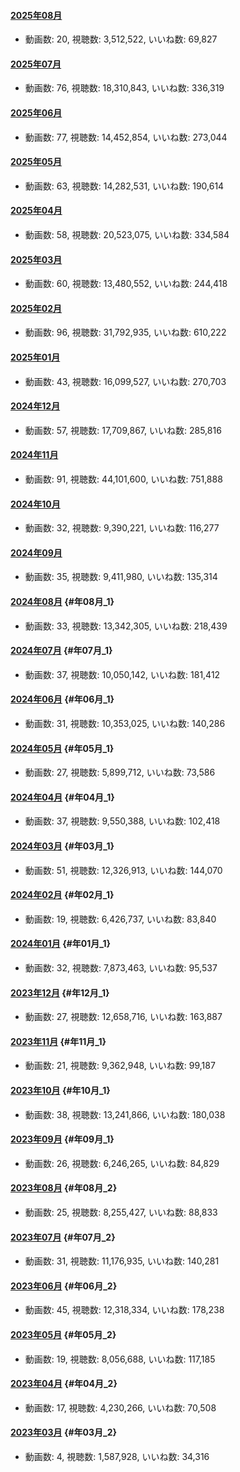 #### [2025年08月](videos/202508 "wikilink")

-   動画数: 20, 視聴数: 3,512,522, いいね数: 69,827

#### [2025年07月](videos/202507 "wikilink")

-   動画数: 76, 視聴数: 18,310,843, いいね数: 336,319

#### [2025年06月](videos/202506 "wikilink")

-   動画数: 77, 視聴数: 14,452,854, いいね数: 273,044

#### [2025年05月](videos/202505 "wikilink")

-   動画数: 63, 視聴数: 14,282,531, いいね数: 190,614

#### [2025年04月](videos/202504 "wikilink")

-   動画数: 58, 視聴数: 20,523,075, いいね数: 334,584

#### [2025年03月](videos/202503 "wikilink")

-   動画数: 60, 視聴数: 13,480,552, いいね数: 244,418

#### [2025年02月](videos/202502 "wikilink")

-   動画数: 96, 視聴数: 31,792,935, いいね数: 610,222

#### [2025年01月](videos/202501 "wikilink")

-   動画数: 43, 視聴数: 16,099,527, いいね数: 270,703

#### [2024年12月](videos/202412 "wikilink")

-   動画数: 57, 視聴数: 17,709,867, いいね数: 285,816

#### [2024年11月](videos/202411 "wikilink")

-   動画数: 91, 視聴数: 44,101,600, いいね数: 751,888

#### [2024年10月](videos/202410 "wikilink")

-   動画数: 32, 視聴数: 9,390,221, いいね数: 116,277

#### [2024年09月](videos/202409 "wikilink")

-   動画数: 35, 視聴数: 9,411,980, いいね数: 135,314

#### [2024年08月](videos/202408 "wikilink") {#年08月_1}

-   動画数: 33, 視聴数: 13,342,305, いいね数: 218,439

#### [2024年07月](videos/202407 "wikilink") {#年07月_1}

-   動画数: 37, 視聴数: 10,050,142, いいね数: 181,412

#### [2024年06月](videos/202406 "wikilink") {#年06月_1}

-   動画数: 31, 視聴数: 10,353,025, いいね数: 140,286

#### [2024年05月](videos/202405 "wikilink") {#年05月_1}

-   動画数: 27, 視聴数: 5,899,712, いいね数: 73,586

#### [2024年04月](videos/202404 "wikilink") {#年04月_1}

-   動画数: 37, 視聴数: 9,550,388, いいね数: 102,418

#### [2024年03月](videos/202403 "wikilink") {#年03月_1}

-   動画数: 51, 視聴数: 12,326,913, いいね数: 144,070

#### [2024年02月](videos/202402 "wikilink") {#年02月_1}

-   動画数: 19, 視聴数: 6,426,737, いいね数: 83,840

#### [2024年01月](videos/202401 "wikilink") {#年01月_1}

-   動画数: 32, 視聴数: 7,873,463, いいね数: 95,537

#### [2023年12月](videos/202312 "wikilink") {#年12月_1}

-   動画数: 27, 視聴数: 12,658,716, いいね数: 163,887

#### [2023年11月](videos/202311 "wikilink") {#年11月_1}

-   動画数: 21, 視聴数: 9,362,948, いいね数: 99,187

#### [2023年10月](videos/202310 "wikilink") {#年10月_1}

-   動画数: 38, 視聴数: 13,241,866, いいね数: 180,038

#### [2023年09月](videos/202309 "wikilink") {#年09月_1}

-   動画数: 26, 視聴数: 6,246,265, いいね数: 84,829

#### [2023年08月](videos/202308 "wikilink") {#年08月_2}

-   動画数: 25, 視聴数: 8,255,427, いいね数: 88,833

#### [2023年07月](videos/202307 "wikilink") {#年07月_2}

-   動画数: 31, 視聴数: 11,176,935, いいね数: 140,281

#### [2023年06月](videos/202306 "wikilink") {#年06月_2}

-   動画数: 45, 視聴数: 12,318,334, いいね数: 178,238

#### [2023年05月](videos/202305 "wikilink") {#年05月_2}

-   動画数: 19, 視聴数: 8,056,688, いいね数: 117,185

#### [2023年04月](videos/202304 "wikilink") {#年04月_2}

-   動画数: 17, 視聴数: 4,230,266, いいね数: 70,508

#### [2023年03月](videos/202303 "wikilink") {#年03月_2}

-   動画数: 4, 視聴数: 1,587,928, いいね数: 34,316
